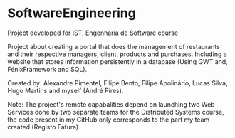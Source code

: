 SoftwareEngineering
===================

Project developed for IST, Engenharia de Software course

Project about creating a portal that does the management of restaurants and their respective managers, client, products and purchases. Including a website that stores information persistently in a database (Using GWT and, FénixFramework and SQL).

Created by: Alexandre Pimentel, Filipe Bento, Filipe Apolinário, Lucas Silva, Hugo Martins and myself (André Pires).


Note: The project's remote capabalities depend on launching two Web Services done by two separate teams for the Distributed Systems course, the code present in my GitHub only corresponds to the part my team created (Registo Fatura).

